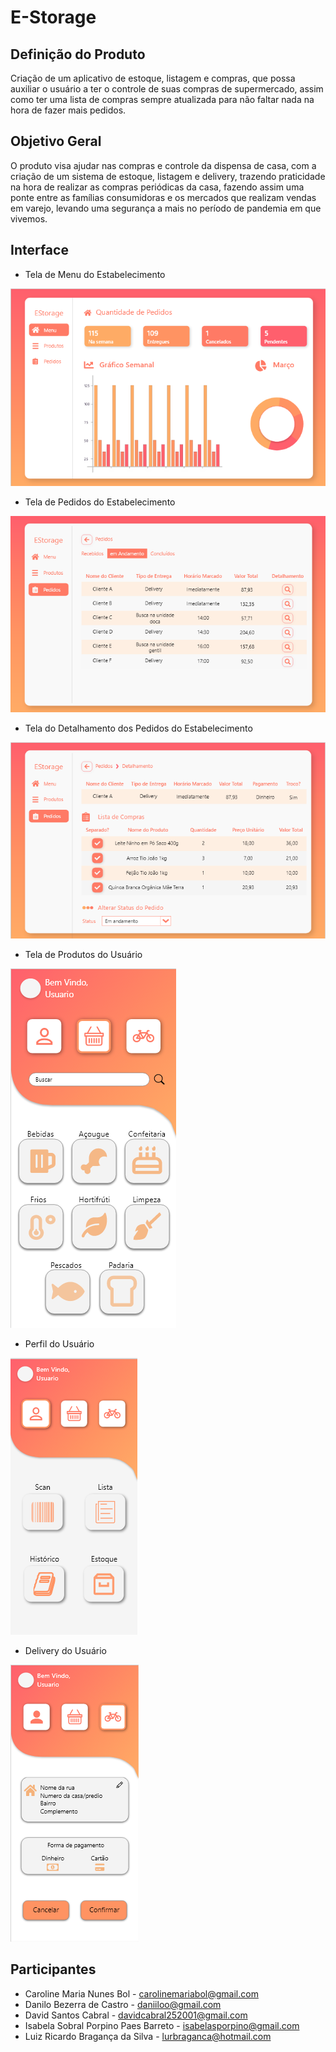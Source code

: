 # E-Storage

## Definição do Produto

Criação de um aplicativo de estoque, listagem e compras, que possa auxiliar o usuário a ter o controle de suas compras de supermercado, assim como ter uma lista de compras sempre atualizada para não faltar nada na hora de fazer mais pedidos.

## Objetivo Geral

O produto visa ajudar nas compras e controle da dispensa de casa, com a criação de um sistema de estoque, listagem e delivery, trazendo praticidade na hora de realizar as compras periódicas da casa, fazendo assim uma ponte entre as famílias consumidoras e os mercados que realizam vendas em varejo, levando uma segurança a mais no período de pandemia em que vivemos.

## Interface

- Tela de Menu do Estabelecimento

![](Menu-Estabelecimento.png)

- Tela de Pedidos do Estabelecimento

![](Pedidos-Estabelecimento.png)

- Tela do Detalhamento dos Pedidos do Estabelecimento

![](Detalhamento-Estabelecimento.png)

- Tela de Produtos do Usuário

![](Produtos-Usuario.png)

- Perfil do Usuário

![](Perfil-Usuario.png)

- Delivery do Usuário

![](Delivery-Usuario.png)

## Participantes

- Caroline Maria Nunes Bol - carolinemariabol@gmail.com
- Danilo Bezerra de Castro - daniiloo@gmail.com
- David Santos Cabral - davidcabral252001@gmail.com
- Isabela Sobral Porpino Paes Barreto - isabelasporpino@gmail.com
- Luiz Ricardo Bragança da Silva - lurbraganca@hotmail.com